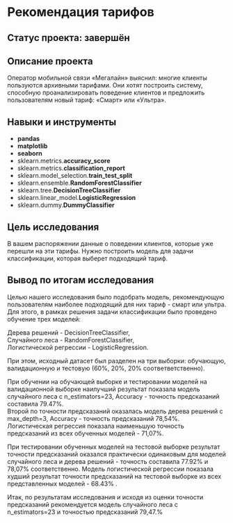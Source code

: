 # Рекомендация тарифов

## Статус проекта: завершён

## Описание проекта

Оператор мобильной связи «Мегалайн» выяснил: многие клиенты пользуются архивными тарифами. Они хотят построить систему, способную проанализировать поведение клиентов и предложить пользователям новый тариф: «Смарт» или «Ультра».

## Навыки и инструменты

- **pandas**
- **matplotlib**
- **seaborn**
- sklearn.metrics.**accuracy_score**
- sklearn.metrics.**classification_report**
- sklearn.model_selection.**train_test_split**
- sklearn.ensemble.**RandomForestClassifier**
- sklearn.tree.**DecisionTreeClassifier**
- sklearn.linear_model.**LogisticRegression**
- sklearn.dummy.**DummyClassifier**

## Цель исследования

В вашем распоряжении данные о поведении клиентов, которые уже перешли на эти тарифы. Нужно построить модель для задачи классификации, которая выберет подходящий тариф.


## Вывод по итогам исследования
Целью нашего исследования было подобрать модель, рекомендующую пользователям наиболее подходящий для них тариф - смарт или ультра.  
Для этого, в рамках решения задачи классификации было проведено обучение трех моделей:  

Дерева решений - DecisionTreeClassifier,  
Случайного леса - RandomForestClassifier,  
Логистической регрессии - LogisticRegression.  

При этом, исходный датасет был разделен на три выборки: обучающую, валидационную и тестовую (60%, 20%, 20% соответветственно).  

При обучении на обучающей выборке и тестировании моделей на валидационной выборке наилучший результат показала модель случайного леса с n_estimators=23, Accuracy - точность предсказаний составила 79.47%.  
Второй по точности предсказаний оказалась модель дерева решений с max_depth=3, Accuracy - точность предсказаний 78,54%.  
Логистическая регрессия показала наименьшую точность предсказаний из всех обученных моделей - 71,07%.  

При тестировании обученных моделей на тестовой выборке результат точности предсказаний оказался практически одинаковым для моделей случайного леса и дерева решений - точность составила 77.92% и 78,07% соответственно. Модель логистической регрессии показала худший результат точности предсказаний на тестовой выборке из всех представленных моделей - 68.43% .  

Итак, по результатам исследования и исходя из оценки точности предсказаний рекомендуется модель случайного леса с n_estimators=23 и точностью предсказаний 79,47.%
